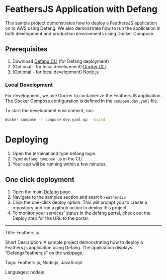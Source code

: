 # FeathersJS Application with Defang

This sample project demonstrates how to deploy a FeathersJS application on to AWS using Defang. We also demonstrate how to run the application in both development and production environments using Docker Compose.

## Prerequisites

1. Download [Defang CLI](https://github.com/DefangLabs/defang) (for Defang deployment)
2. (Optional - for local development) [Docker CLI](https://docs.docker.com/engine/install/)
3. (Optional - for local development) [Node.js](https://nodejs.org/en/download/)

### Local Development

For development, we use Docker to containerize the FeathersJS application. The Docker Compose configuration is defined in the `compose.dev.yaml` file.

To start the development environment, run:

```sh
docker compose -f compose.dev.yaml up --build
```

# Deploying

1. Open the terminal and type defang login
2. Type `defang compose up` in the CLI.
3. Your app will be running within a few minutes.

## One click deployment

1. Open the main [Defang](https://defang.io/) page
2. Navigate to the samples section and search `FeathersJS`
3. Click the one-click deploy option. This will prompt you to create a repository and run a github action to deploy this project.
4. To monitor your services' status in the defang portal, check out the Deploy step for the URL to the portal.

---

Title: Feathers.js

Short Description: A sample project demonstrating how to deploy a Feathers.js application using Defang. The application displays "DefangxFeathersjs" on the webpage.

Tags: Feathers.js, Node.js, JavaScript

Languages: nodejs
